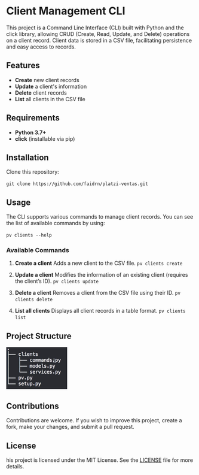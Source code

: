 # Client Management CLI

This project is a Command Line Interface (CLI) built with Python and the click library, allowing CRUD (Create, Read, Update, and Delete) operations on a client record. Client data is stored in a CSV file, facilitating persistence and easy access to records.

## Features

+ **Create** new client records
+ **Update** a client's information
+ **Delete** client records
+ **List** all clients in the CSV file

## Requirements

+ **Python 3.7+**
+ **click** (installable via pip)

## Installation

Clone this repository:

`git clone https://github.com/faidrn/platzi-ventas.git`

## Usage

The CLI supports various commands to manage client records. You can see the list of available commands by using:

`pv clients --help`

### Available Commands

1. **Create a client**
Adds a new client to the CSV file.
`pv clients create`

2. **Update a client**
Modifies the information of an existing client (requires the client’s ID).
`pv clients update`

3. **Delete a client**
Removes a client from the CSV file using their ID.
`pv clients delete`

4. **List all clients**
Displays all client records in a table format.
`pv clients list`

## Project Structure
![](https://github.com/faidrn/platzi-ventas/blob/main/resources/project_structure.png)


## Contributions

Contributions are welcome. If you wish to improve this project, create a fork, make your changes, and submit a pull request.


##  License

his project is licensed under the MIT License. See the [LICENSE](https://github.com/faidrn/platzi-ventas/blob/main/LICENSE "LICENSE") file for more details.
